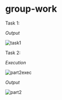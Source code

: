 # group-work

Task 1:

*Output*

![task1](https://github.com/lynne-20/group-work/assets/147532078/c161091a-37fa-4451-ae3c-4f873492de44)

Task 2:


*Execution*

![part2exec](https://github.com/lynne-20/group-work/assets/147532078/a7284ceb-63b5-4de6-b2e4-f4bd93a44e20)

*Output*

![part2](https://github.com/lynne-20/group-work/assets/147532078/33a23837-1089-452f-8e61-ce6fee3ad4fe)
